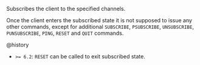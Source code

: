 Subscribes the client to the specified channels.

Once the client enters the subscribed state it is not supposed to issue any
other commands, except for additional `SUBSCRIBE`, `PSUBSCRIBE`, `UNSUBSCRIBE`,
`PUNSUBSCRIBE`, `PING`, `RESET` and `QUIT` commands.

@history

* `>= 6.2`: `RESET` can be called to exit subscribed state.
